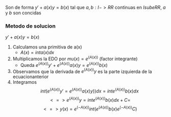 Son de forma $y'+a(x)y=b(x)$ tal que $a,b:I->RR$ continuas en $I sube RR$, $a$ y $b$ son concidas

### Metodo de solucion
$y'+a(x)y=b(x)$
1. Calculamos una primitiva de a(x)
	- $A(x) = int a(x) dx$
2. Multiplicamos la EDO por $mu(x)=e^(A(x))$ (factor integrante)
	- Queda $e^(A(x))y'+e^(A(x))a(x)y = e^(A(x))b(x)$
3. Observamos que la derivada de $e^(A(x))y$ es la parte izquierda de la ecuacionanterior
4. Integramos$$int (e^(A(x))y' = e^(A(x))a(x)y))dx=int e^(A(x)) b(x)dx$$ $$<=> e^(A(x))y = int e^(A(x))b(x)dx + C=$$$$ <=> y(x) = e^(-A(x)) int (e^(A(x))b(x) e^(-A(x))C)$$ 